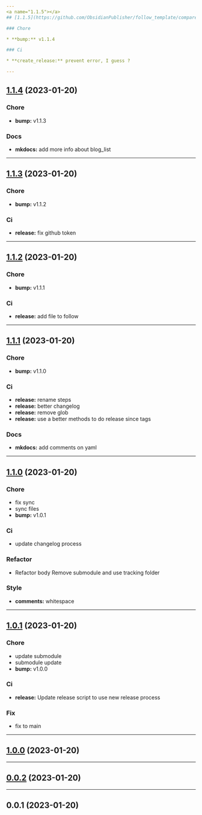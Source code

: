 ```yaml
---
<a name="1.1.5"></a>
## [1.1.5](https://github.com/ObsidianPublisher/follow_template/compare/1.1.4...1.1.5) (2023-01-20)

### Chore

* **bump:** v1.1.4

### Ci

* **create_release:** prevent error, I guess ?

---
```

<a name="1.1.4"></a>
## [1.1.4](https://github.com/ObsidianPublisher/follow_template/compare/1.1.3...1.1.4) (2023-01-20)

### Chore

* **bump:** v1.1.3

### Docs

* **mkdocs:** add more info about blog_list

---
<a name="1.1.3"></a>
## [1.1.3](https://github.com/ObsidianPublisher/follow_template/compare/1.1.2...1.1.3) (2023-01-20)

### Chore

* **bump:** v1.1.2

### Ci

* **release:** fix github token

---
<a name="1.1.2"></a>
## [1.1.2](https://github.com/ObsidianPublisher/follow_template/compare/1.1.1...1.1.2) (2023-01-20)

### Chore

* **bump:** v1.1.1

### Ci

* **release:** add file to follow

---
<a name="1.1.1"></a>
## [1.1.1](https://github.com/ObsidianPublisher/follow_template/compare/1.1.0...1.1.1) (2023-01-20)

### Chore

* **bump:** v1.1.0

### Ci

* **release:** rename steps
* **release:** better changelog
* **release:** remove glob
* **release:** use a better methods to do release since tags

### Docs

* **mkdocs:** add comments on yaml

---
<a name="1.1.0"></a>
## [1.1.0](https://github.com/ObsidianPublisher/follow_template/compare/1.0.1...1.1.0) (2023-01-20)

### Chore

* fix sync
* sync files
* **bump:** v1.0.1

### Ci

* update changelog process

### Refactor

* Refactor body Remove submodule and use tracking folder

### Style

* **comments:** whitespace

---
<a name="1.0.1"></a>
## [1.0.1](https://github.com/ObsidianPublisher/follow_template/compare/1.0.0...1.0.1) (2023-01-20)

### Chore

* update submodule
* submodule update
* **bump:** v1.0.0

### Ci

* **release:** Update release script to use new release process

### Fix

* fix to main

---
<a name="1.0.0"></a>
## [1.0.0](https://github.com/ObsidianPublisher/follow_template/compare/0.0.2...1.0.0) (2023-01-20)

---
<a name="0.0.2"></a>
## [0.0.2](https://github.com/ObsidianPublisher/follow_template/compare/0.0.1...0.0.2) (2023-01-20)

---
<a name="0.0.1"></a>
## 0.0.1 (2023-01-20)

